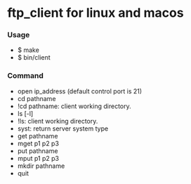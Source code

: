 # ftp_client for linux and macos
### Usage
- $ make
- $ bin/client
### Command
- open ip_address (default control port is 21)
- cd pathname
- !cd pathname: client working directory.
- ls [-l]
- !ls: client working directory.
- syst: return server system type
- get pathname
- mget p1 p2 p3
- put pathname
- mput p1 p2 p3
- mkdir pathname
- quit
